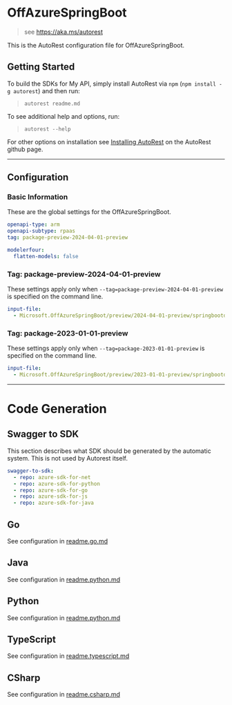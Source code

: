 # OffAzureSpringBoot

> see https://aka.ms/autorest

This is the AutoRest configuration file for OffAzureSpringBoot.

## Getting Started

To build the SDKs for My API, simply install AutoRest via `npm` (`npm install -g autorest`) and then run:

> `autorest readme.md`

To see additional help and options, run:

> `autorest --help`

For other options on installation see [Installing AutoRest](https://aka.ms/autorest/install) on the AutoRest github page.

---

## Configuration

### Basic Information

These are the global settings for the OffAzureSpringBoot.

``` yaml
openapi-type: arm
openapi-subtype: rpaas
tag: package-preview-2024-04-01-preview
```

``` yaml
modelerfour:
  flatten-models: false
```

### Tag: package-preview-2024-04-01-preview

These settings apply only when `--tag=package-preview-2024-04-01-preview` is specified on the command line.

```yaml $(tag) == 'package-preview-2024-04-01-preview'
input-file:
  - Microsoft.OffAzureSpringBoot/preview/2024-04-01-preview/springbootdiscovery.json
```
### Tag: package-2023-01-01-preview

These settings apply only when `--tag=package-2023-01-01-preview` is specified on the command line.

``` yaml $(tag) == 'package-2023-01-01-preview'
input-file:
  - Microsoft.OffAzureSpringBoot/preview/2023-01-01-preview/springbootdiscovery.json
```

---

# Code Generation

## Swagger to SDK

This section describes what SDK should be generated by the automatic system.
This is not used by Autorest itself.

``` yaml $(swagger-to-sdk)
swagger-to-sdk:
  - repo: azure-sdk-for-net
  - repo: azure-sdk-for-python
  - repo: azure-sdk-for-go
  - repo: azure-sdk-for-js
  - repo: azure-sdk-for-java
```

## Go

See configuration in [readme.go.md](./readme.go.md)

## Java

See configuration in [readme.python.md](./readme.java.md)

## Python

See configuration in [readme.python.md](./readme.python.md)

## TypeScript

See configuration in [readme.typescript.md](./readme.typescript.md)

## CSharp

See configuration in [readme.csharp.md](./readme.csharp.md)
